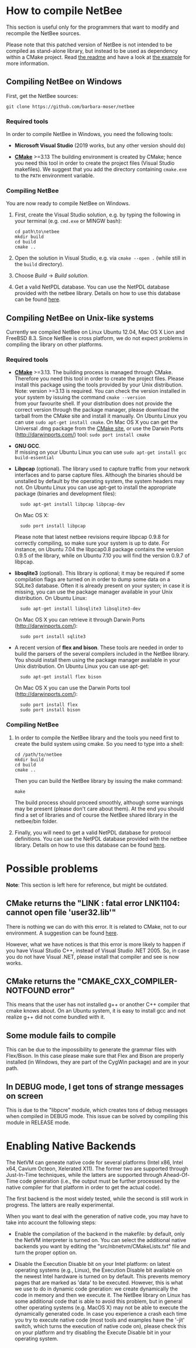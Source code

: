 # How to compile NetBee

This section is useful only for the programmers that want to modify and 
recompile the NetBee sources.

Please note that this patched version of NetBee is not intended to be compiled
as stand-alone library, but instead to be used as dependency within a CMake
project. Read [the readme](README.md) and have a look at [the example](samples/)
for more information.

## Compiling NetBee on Windows

First, get the NetBee sources:

```
git clone https://github.com/barbara-moser/netbee
```

### Required tools

In order to compile NetBee in Windows, you need the following tools:

* **Microsoft Visual Studio** (2019 works, but any other version should do)

* [**CMake**](https://www.cmake.org) >=3.13	
	The building environment is created by CMake; hence you need this tool
	in order to create the project files (Visual Studio makefiles). We suggest
	that you add the directory containing `cmake.exe` to the `PATH` environment
	variable.

### Compiling NetBee

You are now ready to compile NetBee on Windows.

1. First, create the Visual Studio solution, e.g. by typing the following in
   your terminal (e.g. `cmd.exe` or MINGW bash):

   ```
   cd path\to\netbee
   mkdir build
   cd build
   cmake ..
   ```

2. Open the solution in Visual Studio, e.g. via `cmake --open .` (while still
   in the `build` directory).

3. Choose _Build_ -> _Build solution_.

4. Get a valid NetPDL database.	
   You can use the NetPDL database provided with the netbee
   library. Details on how to use this database can be found
   [here](languages/misc/README.md).


## Compiling NetBee on Unix-like systems

Currently we compiled NetBee on Linux Ubuntu 12.04, Mac OS X Lion and 
FreeBSD 8.3.
Since NetBee is cross platform, we do not expect problems in compiling the 
library on other platforms.

### Required tools

* [**CMake**](https://www.cmake.org) >=3.13.
	The building process is managed through CMake. Therefore you need this tool in order to create 
	the project files. Please install this package using the tools provided by your Unix 
	distribution.
	Note: version >=3.13 is required. You can check the version installed in your system by issuing the 
	command `cmake --version`		
	from your favourite shell. If your distribution does not provide the correct version through the 
	package manager, please download the tarball from the CMake site and install it manually. 
	On Ubuntu Linux you can use `sudo apt-get install cmake`.
	On Mac OS X you can get the Universal .dmg package from the [CMake site](https://www.cmake.org), or use 
	the Darwin Ports (http://darwinports.com/) tool: `sudo port install cmake`

* **GNU GCC**.	
	If missing on your Ubuntu Linux you can use `sudo apt-get install gcc build-essential`

* **Libpcap** (optional).
	The library used to capture traffic from your network interfaces and to parse capture files. 
	Although the binaries should be unstalled by default by the operating system, the system headers 
	may not.
	On Ubuntu Linux you can use apt-get to install the appropriate package (binaries and development
        files):
		
		sudo apt-get install libpcap libpcap-dev
	
	On Mac OS X:
		
		sudo port install libpcap
	
	Please note that latest netbee revisions require libpcap 0.9.8 for correctly compiling, so make 
	sure your system is up to date. For instance, on Ubuntu 7.04 the libpcap0.8 package contains the 
	version 0.9.5 of the library, while on Ubuntu 7.10 you will find the version 0.9.7 of libpcap.

* **libsqlite3** (optional).
	This library is optional; it may be required if some compilation flags are turned on in order to 
	dump some data on a SQLite3 database. Often it is already present on your systen; in case it is 
	missing, you can use the package manager available in your Unix distribution.
	On Ubuntu Linux:
	
		sudo apt-get install libsqlite3 libsqlite3-dev
	
	On Mac OS X you can retrieve it through Darwin Ports (http://darwinports.com/):
	
		sudo port install sqlite3

* A recent version of **flex and bison**.
	These tools are needed in order to build the parsers of the several compilers included in the 
	NetBee library. You should install them using the package manager available in your Unix 
	distribution.
	On Ubuntu Linux you can use apt-get:
	
		sudo apt-get install flex bison
	
	On Mac OS X you can use the Darwin Ports tool (http://darwinports.com/):
	
		sudo port install flex
		sudo port install bison

### Compiling NetBee

1.	In order to compile the NetBee library and the tools you need first to create the build system 
	using cmake. So you need to type into a shell:

	```	
	cd /path/to/netbee
	mkdir build
	cd build
	cmake ..
	```
	
	Then you can build the NetBee library by issuing the make command:
	
	```
	make
	```
	
	The build process should proceed smoothly, although some warnings may be present (please don't 
	care about them). At the end you should find a set of libraries and of course the NetBee shared 
	library in the netbee/bin folder.

2. 	Finally, you will need to get a valid NetPDL database for protocol definitions.
	You can use the NetPDL database provided with the netbee library. Details on how
	to use this database can be found [here](languages/misc/README.md).


# Possible problems

**Note**: This section is left here for reference, but might be outdated.

## CMake returns the "LINK : fatal error LNK1104: cannot open file 'user32.lib'"

There is nothing we can do with this error. It is related to CMake, not to our environment. A 
suggestion can be found 
[here](http://people.mech.kuleuven.be/~tdelaet/bfl_doc/installation_guide/node15.html).

However, what we have notices is that this error is more likely to happen if you have Visual Studio 
C++, instead of Visual Studio .NET 2005. So, in case you do not have Visual .NET, please install that 
compiler and see is now works.

## CMake returns the "CMAKE_CXX_COMPILER-NOTFOUND error"

This means that the user has not installed g++ or another C++ compiler that cmake knows about. On an 
Ubuntu system, it is easy to install gcc and not realize g++ did not come bundled with it.

## Some module fails to compile

This can be due to the impossibility to generate the grammar files with Flex/Bison. In this case 
please make sure that Flex and Bison are properly installed (in Windows, they are part of the CygWin 
package) and are in your path.

## In DEBUG mode, I get tons of strange messages on screen

This is due to the "libpcre" module, which creates tons of debug messages when compiled in DEBUG mode. 
This issue can be solved by compiling this module in RELEASE mode.


# Enabling Native Backends

The NetVM can geneate native code for several platforms (Intel x86, Intel x64, Cavium Octeon, 
Xelerated X11). The former two are supported through Just-In-Time techniques, while the latters are 
supported through Ahead-Of-Time code generation (i.e., the output must be further processed by the 
native compiler for that platform in order to get the actual code).

The first backend is the most widely tested, while the second is still work in progress. The latters 
are really experimental.

When you want to deal with the generation of native code, you may have to take into account the 
following steps:

* Enable the compilation of the backend in the makefile: by default, only the NetVM interpreter 
  is turned on. You can select the additional native backends you want by editing the 
  "src/nbnetvm/CMakeLists.txt" file and turn the proper option on.
  
* Disable the Execution Disable bit on your Intel platform: on latest operating systems (e.g., 
  Linux), the Execution Disable bit available on the newest Intel hardware is turned on by 
  default. This prevents memory pages that are marked as 'data' to be executed. However, this is
  what we use to do in dynamic code gneration: we create dynamically the code in memory and then 
  we execute it. The NetBee library on Linux has some additional code that is able to avoid this 
  problem, but in general other operating systems (e.g. MacOS X) may not be able to execute the 
  dynamically generated code. In case you experience a crash each time you try to execute native
  code (most tools and examples have the '-jit' switch, which turns the execution of native code 
  on), please check this on your platform and try disabling the Execute Disable bit in your 
  operating system.
